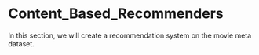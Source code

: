 # Content_Based_Recommenders
In this section, we will create a recommendation system on the movie meta dataset.
